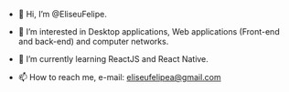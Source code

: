 - 👋 Hi, I’m @EliseuFelipe.

- 👀 I’m interested in Desktop applications, Web applications (Front-end and back-end) and computer networks. 

- 🌱 I’m currently learning ReactJS and React Native.

- 📫 How to reach me, e-mail: eliseufelipea@gmail.com

<!---
EliseuFelipe/EliseuFelipe is a ✨ special ✨ repository because its `README.md` (this file) appears on your GitHub profile.
You can click the Preview link to take a look at your changes.
--->
